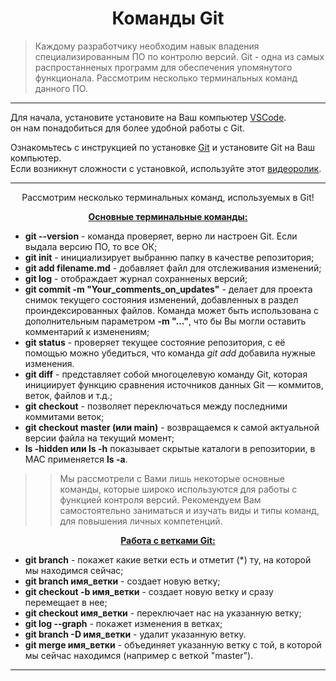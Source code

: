 # <center>**Команды Git**</center>

>Каждому разработчику необходим навык владения специализированным ПО по контролю версий. Git - одна из самых распростанненых программ для обеспечения упомянутого функционала. Рассмотрим несколько терминальных команд данного ПО.
<hr>

Для начала, установите установите на Ваш компьютер [VSCode](https://code.visualstudio.com/download). <br> он нам понадобиться для более удобной работы с Git. <br>

Ознакомьтесь с инструкцией по установке 
[Git](https://git-scm.com/book/ru/v2/Введение-Установка-Git) и установите Git на Ваш компьютер. <br>
Если возникнут сложности с установкой, используйте этот 
[видеоролик](https://yandex.ru/video/preview/11299384617156771124).<br>

<hr>

<center>Рассмотрим несколько терминальных команд, используемых в Git!

<u><b>Основные терминальные команды:</b></u></center>
* **git --version** - команда проверяет, верно ли настроен Git. Если выдала версию ПО, то все ОК;
* **git init** -  инициализирует выбранню папку в качестве репозитория;
* **git add filename.md** - добавляет файл для отслеживания изменений;
* **git log** - отображдает журнал сохранненых версий;
* **git commit -m "Your_comments_on_updates"** - делает для проекта снимок текущего состояния изменений, добавленных в раздел проиндексированных файлов. Команда может быть использована с дополнительным параметром **-m "..."**, что бы Вы могли оставить комментарий к изменениям;
* **git status** - проверяет текущее состояние репозитория, с её помощью можно убедиться, что команда *git add* добавила нужные изменения.
* **git diff** - представляет собой многоцелевую команду Git, которая инициирует функцию сравнения источников данных Git — коммитов, веток, файлов и т.д.;
* **git checkout** - позволяет переключаться между последними коммитами веток;
* **git checkout master (или main)** - возвращаемся к самой актуальной версии файла на текущий момент;
* **ls -hidden или ls -h** показывает скрытые каталоги в репозитории, в MAC применяется **ls -a**.

>> Мы рассмотрели с Вами лишь некоторые основные команды, которые широко используются для работы с функцией контроля версий. Рекомендуем Вам самостоятельно заниматься и изучать виды и типы команд, для повышения личных компетенций.


<center><u><b>Работа с ветками Git:</b></u></center>

* **git branch** - покажет какие ветки есть и отметит (*) ту, на которой мы находимся сейчас;
* **git branch имя_ветки** - создает новую ветку;
* **git checkout -b имя_ветки**  - создает новую ветку и сразу перемещает в нее;
* **git checkout имя_ветки** - переключает нас на указанную ветку;
* **git log --graph** - покажет изменения в ветках;
* **git branch -D имя_ветки** - удалит указанную ветку.
* **git merge имя_ветки** - объединяет указанную ветку с той, в которой мы сейчас находимся (например с веткой "master").

<hr>
